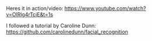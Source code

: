 Heres it in action/video: https://www.youtube.com/watch?v=OlRlg4rTcjE&t=1s

I followed a tutorial by Caroline Dunn: https://github.com/carolinedunn/facial_recognition
